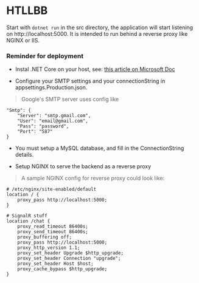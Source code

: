 # HTLLBB


Start with `dotnet run` in the src directory, the application will start listening on http://localhost:5000. It is intended to run behind a reverse proxy like NGINX or IIS.

### Reminder for deployment

- Instal .NET Core on your host, see: [this article on Microsoft Doc](https://docs.microsoft.com/en-us/dotnet/core/linux-prerequisites?tabs=netcore2x)

- Configure your SMTP settings and your connectionString in appsettings.Production.json.

>Google's SMTP server uses config like

```
"Smtp": {
	"Server": "smtp.gmail.com",
	"User": "email@gmail.com",
	"Pass": "password",
	"Port": "587"
}
```

- You must setup a MySQL database, and fill in the ConnectionString details.

- Setup NGINX to serve the backend as a reverse proxy

>A sample NGINX config for reverse proxy could look like:

```
# /etc/nginx/site-enabled/default
location / {
	proxy_pass http://localhost:5000;
}

# SignalR stuff
location /chat {
    proxy_read_timeout 86400s;
    proxy_send_timeout 86400s;
    proxy_buffering off;
    proxy_pass http://localhost:5000;
    proxy_http_version 1.1;
    proxy_set_header Upgrade $http_upgrade;
    proxy_set_header Connection "upgrade";
    proxy_set_header Host $host;
    proxy_cache_bypass $http_upgrade;
}  
```
